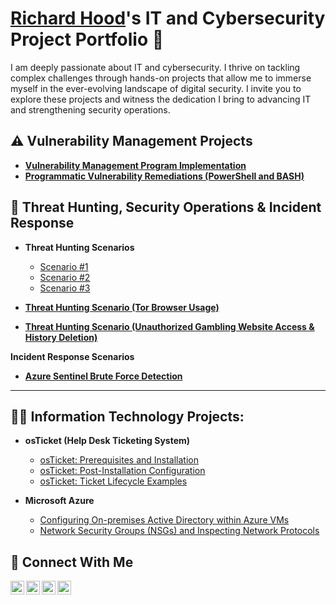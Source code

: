 # <a href="https://www.linkedin.com/in/richard-hood-jr/">Richard Hood</a>'s IT and Cybersecurity Project Portfolio 🔐

I am deeply passionate about IT and cybersecurity. I thrive on tackling complex challenges through hands-on projects that allow me to immerse myself in the ever-evolving landscape of digital security. I invite you to explore these projects and witness the dedication I bring to advancing IT and strengthening security operations.


## ⚠️ Vulnerability Management Projects

- **[Vulnerability Management Program Implementation](https://github.com/Rhood92/vulnerability-management-program)**
- **[Programmatic Vulnerability Remediations (PowerShell and BASH)](https://github.com/Rhood92/Programmatic-Vulnerability-Remediations)**
 
## 🚨 Threat Hunting, Security Operations & Incident Response 

- **Threat Hunting Scenarios**
  - [Scenario #1](https://github.com/Rhood92/threat-hunting-scenario1)
  - [Scenario #2](https://github.com/Rhood92/threat-hunting-scenario2)
  - [Scenario #3](https://github.com/Rhood92/threat-hunting-scenario3)
      
- **[Threat Hunting Scenario (Tor Browser Usage)](https://github.com/Rhood92/threat-hunting-scenario-tor)**
- **[Threat Hunting Scenario (Unauthorized Gambling Website Access & History Deletion)](https://github.com/Rhood92/gambling-website-access-against-policy-scenario)**

**Incident Response Scenarios**
- **[Azure Sentinel Brute Force Detection](https://github.com/Rhood92/brute-force-detection)**

<hr/>

<h2>👨‍💻 Information Technology Projects:</h2>

- <b>osTicket (Help Desk Ticketing System)</b>
  - [osTicket: Prerequisites and Installation](https://github.com/Rhood92/osticket-prereqs)
  - [osTicket: Post-Installation Configuration](https://github.com/Rhood92/post-install-config)
  - [osTicket: Ticket Lifecycle Examples](https://github.com/Rhood92/ticket-lifecycle)
    
- <b>Microsoft Azure</b>
  - [Configuring On-premises Active Directory within Azure VMs](https://github.com/Rhood92/configure-ad)
  - [Network Security Groups (NSGs) and Inspecting Network Protocols](https://github.com/Rhood92/azure-network-protocols)



## 🤳 Connect With Me

[<img align="left" alt="___________ | YouTube" width="22px" src="https://cdn.jsdelivr.net/npm/simple-icons@v3/icons/youtube.svg" />][youtube]
[<img align="left" alt="___________ | Twitter" width="22px" src="https://cdn.jsdelivr.net/npm/simple-icons@v3/icons/twitter.svg" />][twitter]
[<img align="left" alt="richard-hood-jr| LinkedIn" width="22px" src="https://cdn.jsdelivr.net/npm/simple-icons@v3/icons/linkedin.svg" />][linkedin]
[<img align="left" alt="___________ | Instagram" width="22px" src="https://cdn.jsdelivr.net/npm/simple-icons@v3/icons/instagram.svg" />][instagram]

[twitter]: https://twitter.com/___________
[youtube]: https://www.youtube.com/c/___________
[instagram]: https://www.instagram.com/___________
[linkedin]: https://linkedin.com/in/richard-hood-jr

<!--
<img width="35" alt="image" src="https://github.com/user-attachments/assets/2f41c7cd-5ea8-4475-b451-a37161b6c3fb"> 
<img width="35" alt="image" src="https://github.com/user-attachments/assets/77649969-9910-4994-8b96-74a116cfb2a8">
-->
